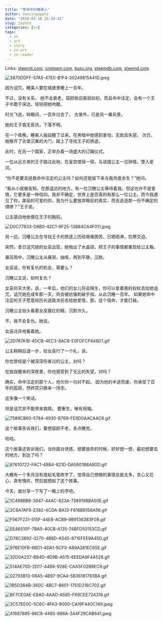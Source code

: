 ```yaml
---
title: "等待中的睡美人"
author: dancingapple
date: "2018-03-16 15:34:42"
slug: 2aykhd
categories: [cn]
tags: 
  - cn
  - art
  - story
  - cn-art
  - cn-reader
---
```


Links: [steemit.com](https://steemit.com/cn/@dancingapple/2aykhd), [cnsteem.com](https://cnsteem.com/cn/@dancingapple/2aykhd), [busy.org](https://busy.org/cn/@dancingapple/2aykhd), [steemdb.com](https://steemdb.com/cn/@dancingapple/2aykhd), [steemd.com](https://steemd.com/cn/@dancingapple/2aykhd)

![3870DDFF-57A5-47E0-B1F4-30249815A41D.jpeg](https://steemitimages.com/DQmTdXRbD7YPvqttLMfY6GH8za377bFdtW2nQBXJYQ3uy9D/3870DDFF-57A5-47E0-B1F4-30249815A41D.jpeg)

因为诅咒，睡美人要在城堡里睡上一百年。

不过，没有关系。
她不会衰老，容颜依旧美丽如初，而且命中注定，会有一个王子半跪于床边，轻轻把她吻醒。

时光飞逝，转眼间，一百年过去了。
古堡外，已是另一番风景。

她的王子杳无音讯，下落不明。

在一个夜晚，睡美人独自醒了过来。在黑暗中她感到害怕，无助且失望。
次日，她推开了古堡沉重的大门，踏上了寻找王子的旅途。

此时，在另一个国家，正举办着一场盛大的订婚仪式。

一位从远方来的王子路过此地，在皇宫借宿一宿，与该国公主一见钟情，堕入爱河。

“你不是要去拯救命中注定的公主吗？如何还能留下来与我共度余生？”她问。

“我从小就被告知，在那遥远的地方，有一位沉睡公主等待着我。但这也许不是爱情，它更多是一种信仰。我并不确定，世界上是否真的有那么一位公主。而今我遇见了你，美丽的可爱的你，我为什么要放弃眼前的真实，而去追逐那一份不确定的缥缈？”王子说。

公主感动地依偎在王子的胸前。

![D0C77833-D8B0-42C1-9F25-13B84CA4F011.jpeg](https://steemitimages.com/DQmQ79xDnynHBmUXDb4PPTYQKBDtKhmavQk5tQi4DMqHL39/D0C77833-D8B0-42C1-9F25-13B84CA4F011.jpeg)

另一边，沉睡公主在寻找王子的旅途上历经艰难困苦，日晒雨淋，饥寒交迫。

突然，昔日诅咒她的女巫出现，她掏出了水晶球，把王子的事情都重现给公主看。

暴风雨中，沉睡公主从痛哭，抽噎，再到平静，沉默。

女巫说，你有复仇的机会，需要么？

沉睡公主说，如何复仇？

女巫仰天大笑，说，一年后，他们的女儿将会降生，你可以拿着我的权杖去给她诅咒，诅咒她在成年那一天，将会被纺锤刺破手指，从此沉睡一百年。
如果她命中注定的王子愿意经历长途跋涉前去给她爱情，那，这个宿命，才能打破。

沉睡公主抬头看着女巫猩红的眼，沉默许久。

不，我不会复仇。她说。

女巫诧异地看着她。

![2D787A1B-4DCB-4EC3-8AC8-E0FDFCF848D1.gif](https://steemitimages.com/DQmRLXDgWegsKF7ZnCpUUCB16Pd3RSyoijzDAnBcj6EBFKq/2D787A1B-4DCB-4EC3-8AC8-E0FDFCF848D1.gif)

公主稍稍后退一步，给女巫行了一个礼，说，

你也曾经是个被深深伤害过的公主，对吗？

在独自醒来的深夜里，你也感受到了无比的失望，对吗？

确实，命中注定的那个人，他欠你一句对不起。
因为他的半途而废，你承受了百年的孤寂，然终究只换来一场空。

这多像一个笑话。

但是诅咒并不能带来救赎。
要重生，唯有祝福。

![7589CB60-5784-4930-B769-FE8D0AACAAC6.gif](https://steemitimages.com/DQmXowmfr5TyTUaT1UgMXf7iPpLBBwJcMr8TVzc2YpHpnT6/7589CB60-5784-4930-B769-FE8D0AACAAC6.gif)

这个故事告诉我们，要想容颜不老，多点睡觉。

哈哈。

这个故事还告诉我们，当你面对诱惑，想要放弃的时候，好好想一想，最初想要去的地方，到达了吗？

![87610722-FAC1-48B4-821D-DA5B01B8A9DD.gif](https://steemitimages.com/DQmR6YmQXVFeqhyjrLW9jSCHbb7AcLKDo2wv69Ta1ovdCbU/87610722-FAC1-48B4-821D-DA5B01B8A9DD.gif)

大概有一个多月没有提起毛笔练字了，觉得自己想做的事情总是太多，贪心又花心，真有愧疚，然后就想起了这个故事。

今天，就分享一下写了一晚上的字吧。

![1C498BB6-3947-44AC-823A-7389198BA50E.gif](https://steemitimages.com/DQme9b89YST31EaBUWAdWWtMDXxVmzHCvm9tepBiP4stqgg/1C498BB6-3947-44AC-823A-7389198BA50E.gif)

![2C8A7AF6-2382-4CDA-BA13-F616B6158A56.gif](https://steemitimages.com/DQmd1gPaPq48otYXSfY49WrXE5PYi19SXrt2Xg4ffZew4W9/2C8A7AF6-2382-4CDA-BA13-F616B6158A56.gif)

![F567F231-515F-44EB-ACB9-9B9136383F08.gif](https://steemitimages.com/DQmT8fFnP4C2drsMGu5SWCokvtbXeN5ET7WNKainArHksEM/F567F231-515F-44EB-ACB9-9B9136383F08.gif)

![EE46510F-7BA5-40CB-A135-74BFD50153CD.gif](https://steemitimages.com/DQmQz4Nh8RaZ35GCcxqxcVqdDXMbK7DwqW3ib8fdusDPsUd/EE46510F-7BA5-40CB-A135-74BFD50153CD.gif)

![D78C3892-3270-4B8D-A545-871EFEE9A45D.gif](https://steemitimages.com/DQme7cG3dBrB6CjwzcLPfpVwh6a5zM5eUkTc9kFcN1Xuyyp/D78C3892-3270-4B8D-A545-871EFEE9A45D.gif)

![976E10FB-6BD1-4DA1-9CF0-A89A281EC65E.gif](https://steemitimages.com/DQmTyrUcaP7qthv2PvhrYtZ15ncbvesJsWQXFrSE9wv7axV/976E10FB-6BD1-4DA1-9CF0-A89A281EC65E.gif)

![32D0A237-B84D-4D9B-A515-6EEDA9F4A528.gif](https://steemitimages.com/DQmSxB58HwpHX7u8Ur5gDbfnD84Lg6f8rn3xb3LMcY4e3jx/32D0A237-B84D-4D9B-A515-6EEDA9F4A528.gif)

![514AE70D-2D17-44B8-928E-CAA5F02B9EC8.gif](https://steemitimages.com/DQmWQ9gpSLsfKzhaoRPwXLwMwSaHRBU9NQNnQTtrghFWhfR/514AE70D-2D17-44B8-928E-CAA5F02B9EC8.gif)

![02793B13-08A5-4B97-9CA4-5B36181783BA.gif](https://steemitimages.com/DQmPkVHU6K3BWQtfdaPSLu54L6uockXXPCVMfmGtTjn3xD8/02793B13-08A5-4B97-9CA4-5B36181783BA.gif)

![1B5D364B-360C-4BC7-8601-1751D216C702.gif](https://steemitimages.com/DQmXCmyxyywTddNwyBsZeFmTH3A36Ha1GTF4R99fJefrh2J/1B5D364B-360C-4BC7-8601-1751D216C702.gif)

![BF7CE0AE-E8A0-4AAD-A585-F69CEE724318.gif](https://steemitimages.com/DQmPGM5kYEoJUtKm7adCjaHh4WCtMTz9y7hUhugLoKnmuwX/BF7CE0AE-E8A0-4AAD-A585-F69CEE724318.gif)

![3C57EE0C-5C6C-4FA3-9000-CA19F440C149.jpeg](https://steemitimages.com/DQma9d9VXvE7b7yeooMdfNnzZHQzYB6bf1hWtsDWsTR2whq/3C57EE0C-5C6C-4FA3-9000-CA19F440C149.jpeg)

![41887885-98C8-4485-886A-344F29CAB641.jpeg](https://steemitimages.com/DQmNpa1Gkj9UdS8vGHvw764mAbzAHSPj6iC8gxLXz9A2dUT/41887885-98C8-4485-886A-344F29CAB641.jpeg)
